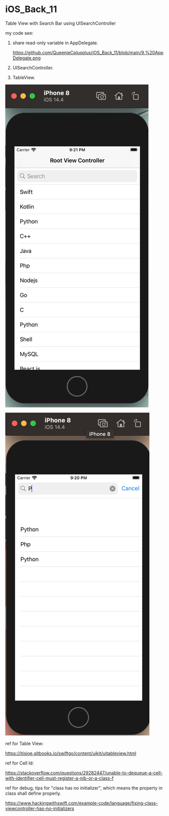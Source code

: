 # iOS_Back_11
Table View with Search Bar using UISearchController

my code see:

1. share read-only variable in AppDelegate.

   https://github.com/QueenieCplusplus/iOS_Back_11/blob/main/9.%20AppDelegate.png
   
2. UISearchController.

3. TableView.

![](https://raw.githubusercontent.com/QueenieCplusplus/iOS_Back_11/main/output%201.png)

![](https://raw.githubusercontent.com/QueenieCplusplus/iOS_Back_11/main/output%202.png)

ref for Table View:

https://itisjoe.gitbooks.io/swiftgo/content/uikit/uitableview.html

ref for Cell Id:

https://stackoverflow.com/questions/29282447/unable-to-dequeue-a-cell-with-identifier-cell-must-register-a-nib-or-a-class-f

ref for debug, tips for "class has no initializer", which means the property in class shall define properly.

https://www.hackingwithswift.com/example-code/language/fixing-class-viewcontroller-has-no-initializers
